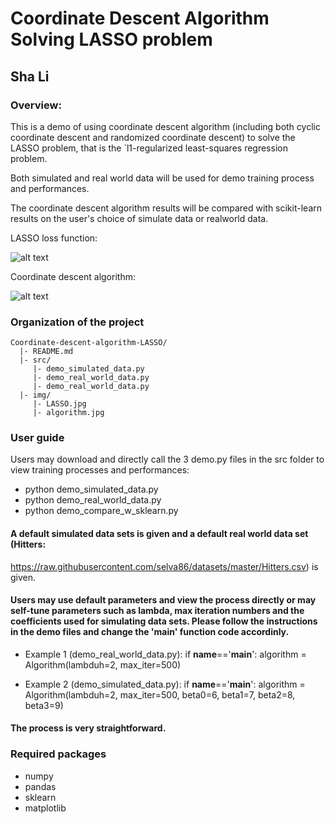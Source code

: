 # Coordinate Descent Algorithm Solving LASSO problem

## Sha Li

### Overview:

  This is a demo of using coordinate descent algorithm (including both cyclic coordinate descent 
  and randomized coordinate descent) to solve the LASSO problem, that is the `l1-regularized 
  least-squares regression problem.

  Both simulated and real world data will be used for demo training process and performances.

  The coordinate descent algorithm results will be compared with scikit-learn results on the user's
  choice of simulate data or realworld data. 

  LASSO loss function: 

  ![alt text](https://github.com/sliwhu/Coordinate-descent-algorithm-LASSO/blob/master/img/LASSO.jpg)

  Coordinate descent algorithm:
  
  ![alt text](https://github.com/sliwhu/Coordinate-descent-algorithm-LASSO/blob/master/img/algorithm.jpg)

### Organization of the project
```
Coordinate-descent-algorithm-LASSO/
  |- README.md
  |- src/
     |- demo_simulated_data.py
     |- demo_real_world_data.py
     |- demo_real_world_data.py
  |- img/
     |- LASSO.jpg
     |- algorithm.jpg
```

### User guide
Users may download and directly call the 3 demo.py files in the src folder to view training processes and performances:

* python demo_simulated_data.py
* python demo_real_world_data.py
* python demo_compare_w_sklearn.py

#### A default simulated data sets is given and a default real world data set (Hitters: 
https://raw.githubusercontent.com/selva86/datasets/master/Hitters.csv) is given.

#### Users may use default parameters and view the process directly or may self-tune parameters such as lambda, max iteration numbers and the coefficients used for simulating data sets. Please follow the instructions in the demo files and change the '__main__' function code accordinly. 

* Example 1 (demo_real_world_data.py):
if __name__=='__main__':
  algorithm = Algorithm(lambduh=2, max_iter=500)

* Example 2 (demo_simulated_data.py):
if __name__=='__main__':
  algorithm = Algorithm(lambduh=2, max_iter=500, beta0=6, beta1=7, beta2=8, beta3=9)

#### The process is very straightforward. 


### Required packages
* numpy
* pandas
* sklearn
* matplotlib

